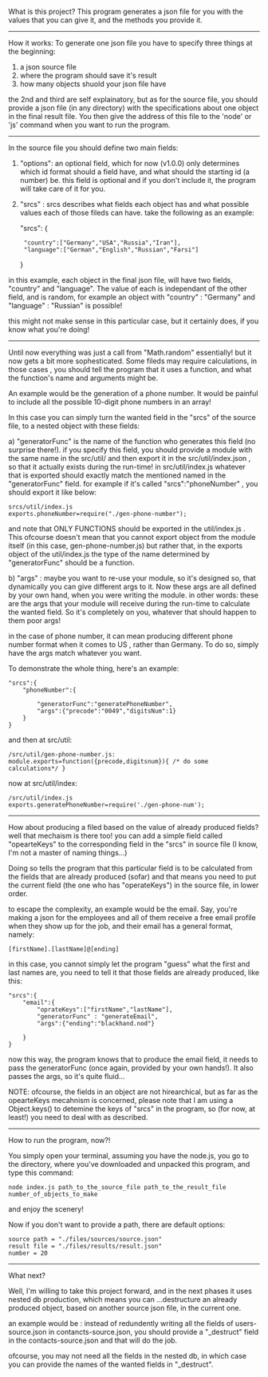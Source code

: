 What is this project?
This program generates a json file for you with the values that you can give it, and the methods you provide it.

**********
How it works:
To generate one json file you have to specify three things at the beginning:
1. a json source file
2. where the program should save it's result
3. how many objects shuold your json file have

the 2nd and third are self explainatory, but as for the source file, you should provide a json file (in any directory)
with the specifications about one object in the final result file. You then give the address of this file to the 'node' 
or 'js' command when you want to run the program.

**********
In the source file you should define two main fields:

1. "options": an optional field, which for now (v1.0.0) only determines which id format should a field have,
and what should the starting id (a number) be. this field is optional and if you don't include it, the program
will take care of it for you.

2. "srcs" : srcs describes what fields each object has and what possible values each of those fileds can have. 
take the following as an example:

	"srcs": {
	
		"country":["Germany","USA","Russia","Iran"],
		"language":["German","English","Russian","Farsi"]
	}

in this example, each object in the final json file, will have two fields, "country" and "language".
The value of each is independant of the other field, and is random, for example an object with
"country" : "Germany" and "language" : "Russian" is possible!

this might not make sense in this particular case, but it certainly does, if you know what you're doing!

**********
Until now everything was just a call from "Math.random" essentially! but it now gets a bit more sophesticated.
Some fileds may require calculations, in those cases , you should tell the program that it uses a function,
and what the function's name and arguments might be.

An example would be the generation of a phone number. It would be painful to include all the possible 10-digit
phone numbers in an array! 

In this case you can simply turn the wanted field in the "srcs" of the source file,
to a nested object with these fields:

a) "generatorFunc" is the name of the function who generates this field (no surprise there!). if you specify this field, 
you should provide a module with the same name in the src/util/ and then export it in the src/util/index.json , so that
it actually exists during the run-time! in src/util/index.js whatever that is exported should exactly match the mentioned 
named in the "generatorFunc" field. for example if it's called "srcs":"phoneNumber" , you should export it like below:

	srcs/util/index.js
	exports.phoneNumber=require("./gen-phone-number");

and note that ONLY FUNCTIONS should be exported in the util/index.js . This ofcourse doesn't mean that you cannot export
object from the module itself (in this case, gen-phone-number.js) but rather that, in the exports object of the util/index.js
the type of the name determined by "generatorFunc" should be a function.

b) "args" : maybe you want to re-use your module, so it's designed so, that dynamically you can give different args to it. Now
these args are all defined by your own hand, when you were writing the module. in other words: these are the args that your module
will receive during the run-time to calculate the wanted field. So it's completely on you, whatever that should happen to them poor args!

in the case of phone number, it can mean producing different phone number format when it comes to US , rather than Germany. To do so,
simply have the args match whatever you want.

To demonstrate the whole thing, here's an example:

	"srcs":{
		"phoneNumber":{

			"generatorFunc":"generatePhoneNumber",
			"args":{"precode":"0049","digitsNum":1}
		}
	}

and then at src/util:

	/src/util/gen-phone-number.js:
	module.exports=function({precode,digitsnum}){ /* do some calculations*/ }
	
now at src/util/index:
	
	/src/util/index.js
	exports.generatePhoneNumber=require('./gen-phone-num');

**********
How about producing a filed based on the value of already produced fields?
well that mechaism is there too! you can add a simple field called "opearteKeys" 
to the corresponding field in the "srcs" in source file (I know, I'm not a master
of naming things...)

Doing so tells the program that this particular field is to be calculated from the fields
that are already produced (sofar) and that means you need to put the current field (the one
who has "operateKeys") in the source file, in lower order.

to escape the complexity, an example would be the email. Say, you're making a json for the 
employees and all of them receive a free email profile when they show up for the job, and their
email has a general format, namely: 
	
	[firstName].[lastName]@[ending]
	
in this case, you cannot simply let the program "guess" what the first and last names are, you 
need to tell it that those fields are already produced, like this:

	"srcs":{
		"email":{
			"oprateKeys":["firstName","lastName"],
			"generatorFunc" : "generateEmail",
			"args":{"ending":"blackhand.nod"}
			
		}
	}

now this way, the program knows that to produce the email field, it needs to pass the generatorFunc
(once again, provided by your own hands!). It also passes the args, so it's quite fluid...

NOTE: ofcourse, the fields in an object are not hirearchical, but as far as the opearteKeys mecahnism
is concerned, please note that I am using a Object.keys() to detemine the keys of "srcs" in the program,
so (for now, at least!) you need to deal with as described.

**********
How to run the program, now?!

You simply open your terminal, assuming you have the node.js, you go to the directory, where you've downloaded
and unpacked this program, and type this command:

	node index.js path_to_the_source_file path_to_the_result_file number_of_objects_to_make

and enjoy the scenery!

Now if you don't want to provide a path, there are default options:
	
	source path = "./files/sources/source.json"
	result file = "./files/results/result.json"
	number = 20

**********
What next?
 
Well, I'm willing to take this project forward, and in the next phases it uses nested db production, which means
you can ...destructure an already produced object, based on another source json file, in the current one.

an example would be : instead of redundently writing all the fields of users-source.json in contancts-source.json,
you should provide a "_destruct"  field in the contacts-source.json and that will do the job.

ofcourse, you may not need all the fields in the nested db, in which case you can provide the names of the wanted
fields in "_destruct".
